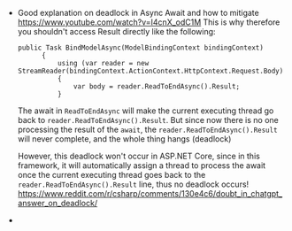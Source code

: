 - Good explanation on deadlock in Async Await and how to mitigate https://www.youtube.com/watch?v=I4cnX_odC1M
  This is why therefore you shouldn't access Result directly like the following:
  ```
  public Task BindModelAsync(ModelBindingContext bindingContext)
        {
            using (var reader = new StreamReader(bindingContext.ActionContext.HttpContext.Request.Body))
            {
                var body = reader.ReadToEndAsync().Result;
            }
  ```
  The await in `ReadToEndAsync` will make the current executing thread go back to `reader.ReadToEndAsync().Result`. But since now there is no one processing
  the result of the `await`, the `reader.ReadToEndAsync().Result` will never complete, and the whole thing hangs (deadlock)

  However, this deadlock won't occur in ASP.NET Core, since in this framework, it will automatically assign a thread to process the await once the current executing thread goes back to the `reader.ReadToEndAsync().Result` line, thus no deadlock occurs! https://www.reddit.com/r/csharp/comments/130e4c6/doubt_in_chatgpt_answer_on_deadlock/
  
- 
